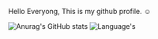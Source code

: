 Hello Everyong, 
This is my github profile. ☺

![Anurag's GitHub stats](https://github-readme-stats.vercel.app/api?username=csnpch&show_icons=true&theme=radical)
![Language's](https://github-readme-stats.vercel.app/api/top-langs/?username=csnpch&hide=javascript,html&show_icons=true&theme=radical)
